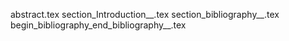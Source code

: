 abstract.tex
section_Introduction__.tex
section_bibliography__.tex
begin_bibliography_end_bibliography__.tex